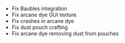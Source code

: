 - Fix Baubles integration
- Fix arcane dye GUI texture
- Fix crashes in arcane dye
- Fix dust pouch crafting
- Fix arcane dye removing dust from pouches